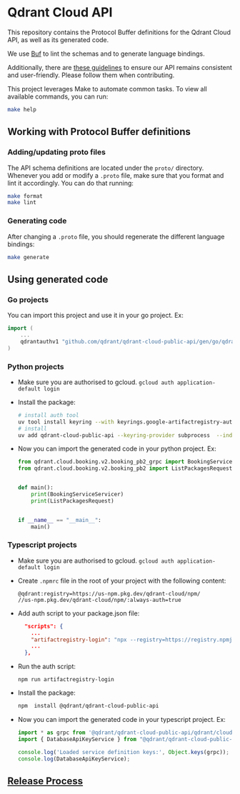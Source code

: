 # Qdrant Cloud API

This repository contains the Protocol Buffer definitions for the Qdrant Cloud API, as well as its generated code. 

We use [Buf](https://buf.build/) to lint the schemas and to generate language bindings. 

Additionally, there are [these guidelines](CONTRIBUTING.md#protobuf-guidelines) to ensure our API remains consistent and user-friendly. Please follow them when contributing.

This project leverages Make to automate common tasks. To view all available commands, you can run:

``` sh
make help
```

## Working with Protocol Buffer definitions

### Adding/updating proto files

The API schema definitions are located under the `proto/` directory. Whenever you add or modify a `.proto` file, make sure that you format and lint it accordingly. You can do that running:

``` sh
make format
make lint
```

### Generating code

After changing a `.proto` file, you should regenerate the different language bindings:

``` sh
make generate
```

## Using generated code

### Go projects

You can import this project and use it in your go project. Ex:

``` go
import (
    ...
    qdrantauthv1 "github.com/qdrant/qdrant-cloud-public-api/gen/go/qdrant/cloud/auth/v1"
)

```

### Python projects

- Make sure you are authorised to gcloud. `gcloud auth application-default login`

- Install the package:
    ``` sh
    # install auth tool
    uv tool install keyring --with keyrings.google-artifactregistry-auth --force
    # install
    uv add qdrant-cloud-public-api --keyring-provider subprocess  --index https://oauth2accesstoken@us-python.pkg.dev/qdrant-cloud/python/simple
    ```


- Now you can import the generated code in your python project. Ex:

    ```python
    from qdrant.cloud.booking.v2.booking_pb2_grpc import BookingServiceServicer
    from qdrant.cloud.booking.v2.booking_pb2 import ListPackagesRequest
    
    
    def main():
        print(BookingServiceServicer)
        print(ListPackagesRequest)
    
    
    if __name__ == "__main__":
        main()
    ```


### Typescript projects

- Make sure you are authorised to gcloud. `gcloud auth application-default login`
- Create `.npmrc` file in the root of your project with the following content:
    ```text
    @qdrant:registry=https://us-npm.pkg.dev/qdrant-cloud/npm/
    //us-npm.pkg.dev/qdrant-cloud/npm/:always-auth=true
    ```
- Add auth script to your package.json file:
    ```json
      "scripts": {
        ...
        "artifactregistry-login": "npx --registry=https://registry.npmjs.org google-artifactregistry-auth"
        ...
      },
    ```
- Run the auth script:
    ```shell
    npm run artifactregistry-login
    ```
- Install the package:
    ``` sh
    npm  install @qdrant/qdrant-cloud-public-api
    ```

- Now you can import the generated code in your typescript project. Ex:

  ```typescript
  import * as grpc from '@qdrant/qdrant-cloud-public-api/qdrant/cloud/cluster/v1/cluster_pb.js';
  import { DatabaseApiKeyService } from "@qdrant/qdrant-cloud-public-api/qdrant/cloud/cluster/auth/v1/database_api_key_pb.js";
  
  console.log('Loaded service definition keys:', Object.keys(grpc));
  console.log(DatabaseApiKeyService);
  ```

## [Release Process](docs/release.md)